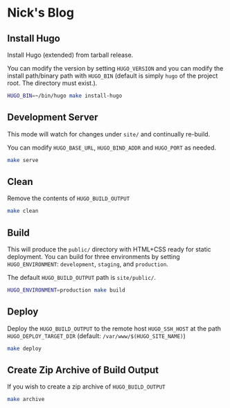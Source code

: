 # Nick's Blog

## Install Hugo

Install Hugo (extended) from tarball release.

You can modify the version by setting `HUGO_VERSION` and you can modify the install path/binary path with `HUGO_BIN` (default is simply `hugo` of the project root. The directory must exist.).

````bash
HUGO_BIN=~/bin/hugo make install-hugo
````

## Development Server

This mode will watch for changes under `site/` and continually re-build.

You can modify `HUGO_BASE_URL`, `HUGO_BIND_ADDR` and `HUGO_PORT` as needed.

````bash
make serve
````

## Clean

Remove the contents of `HUGO_BUILD_OUTPUT`

````bash
make clean
````

## Build

This will produce the `public/` directory with HTML+CSS ready for static deployment. You can build for three environments by setting `HUGO_ENVIRONMENT`: `development`, `staging`, and `production`.  

The default `HUGO_BUILD_OUTPUT` path is `site/public/`.

````bash
HUGO_ENVIRONMENT=production make build
````

## Deploy

Deploy the `HUGO_BUILD_OUTPUT` to the remote host `HUGO_SSH_HOST` at the path `HUGO_DEPLOY_TARGET_DIR` (default: `/var/www/$(HUGO_SITE_NAME)`)

````bash
make deploy
````

## Create Zip Archive of Build Output

If you wish to create a zip archive of `HUGO_BUILD_OUTPUT`

````bash
make archive
````



